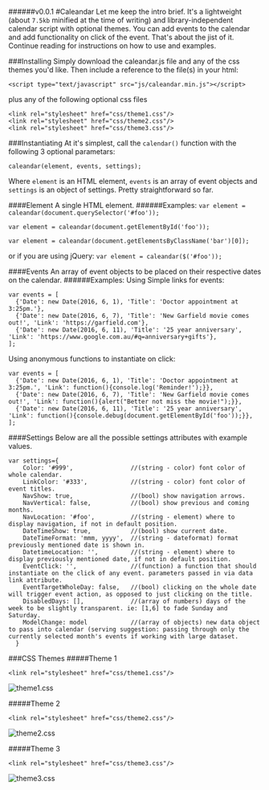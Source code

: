 ######v0.0.1
#Caleandar
Let me keep the intro brief. It's a lightweight (about `7.5kb` minified at the
time of writing) and library-independent calendar script with optional themes.
You can add events to the calendar and add functionality on click of the event.
That's about the jist of it. Continue reading for instructions on how to use and
examples.

###Installing
Simply download the caleandar.js file and any of the css themes you'd like. Then
include a reference to the file(s) in your html:

```
<script type="text/javascript" src="js/caleandar.min.js"></script>
```

plus any of the following optional css files

```
<link rel="stylesheet" href="css/theme1.css"/>
<link rel="stylesheet" href="css/theme2.css"/>
<link rel="stylesheet" href="css/theme3.css"/>
```

###Instantiating
At it's simplest, call the `calendar()` function with the following 3 optional
parametars:

```
caleandar(element, events, settings);
```

Where `element` is an HTML element, `events` is an array of event objects
and `settings` is an object of settings. Pretty straightforward so far.

####Element
A single HTML element.
######Examples:
`var element = caleandar(document.querySelector('#foo'));`

`var element = caleandar(document.getElementById('foo'));`

`var element = caleandar(document.getElementsByClassName('bar')[0]);`

or if you are using jQuery:
`var element = caleandar($('#foo'));`

####Events
An array of event objects to be placed on their respective dates on the
calendar.
######Examples:
Using Simple links for events:

```
var events = [
  {'Date': new Date(2016, 6, 1), 'Title': 'Doctor appointment at 3:25pm.'},
  {'Date': new Date(2016, 6, 7), 'Title': 'New Garfield movie comes out!', 'Link': 'https://garfield.com'},
  {'Date': new Date(2016, 6, 11), 'Title': '25 year anniversary', 'Link': 'https://www.google.com.au/#q=anniversary+gifts'},
];
```

Using anonymous functions to instantiate on click:

```
var events = [
  {'Date': new Date(2016, 6, 1), 'Title': 'Doctor appointment at 3:25pm.', 'Link': function(){console.log('Reminder!');}},
  {'Date': new Date(2016, 6, 7), 'Title': 'New Garfield movie comes out!', 'Link': function(){alert("Better not miss the movie!");}},
  {'Date': new Date(2016, 6, 11), 'Title': '25 year anniversary', 'Link': function(){console.debug(document.getElementById('foo'));}},
];
```

####Settings
Below are all the possible settings attributes with example values.

```
var settings={
    Color: '#999',                //(string - color) font color of whole calendar.
    LinkColor: '#333',            //(string - color) font color of event titles.
    NavShow: true,                //(bool) show navigation arrows.
    NavVertical: false,           //(bool) show previous and coming months.
    NavLocation: '#foo',          //(string - element) where to display navigation, if not in default position.
    DateTimeShow: true,           //(bool) show current date.
    DateTimeFormat: 'mmm, yyyy',  //(string - dateformat) format previously mentioned date is shown in.
    DatetimeLocation: '',         //(string - element) where to display previously mentioned date, if not in default position.
    EventClick: '',               //(function) a function that should instantiate on the click of any event. parameters passed in via data link attribute.
    EventTargetWholeDay: false,   //(bool) clicking on the whole date will trigger event action, as opposed to just clicking on the title.
    DisabledDays: [],             //(array of numbers) days of the week to be slightly transparent. ie: [1,6] to fade Sunday and Saturday.
    ModelChange: model            //(array of objects) new data object to pass into calendar (serving suggestion: passing through only the currently selected month's events if working with large dataset.
  }
```

###CSS Themes
#####Theme 1

```
<link rel="stylesheet" href="css/theme1.css"/>
```

![theme1.css](http://i.imgur.com/MoBMUEa.png)

#####Theme 2

```
<link rel="stylesheet" href="css/theme2.css"/>
```

![theme2.css](http://i.imgur.com/6l7VSIL.png)

#####Theme 3

```
<link rel="stylesheet" href="css/theme3.css"/>
```

![theme3.css](http://i.imgur.com/fsNXVwc.png)

